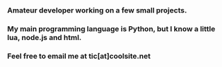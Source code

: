 ### Amateur developer working on a few small projects. 
### My main programming language is Python, but I know a little lua, node.js and html. 
### Feel free to email me at tic[at]coolsite.net

